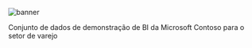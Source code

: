 ![banner](https://mundoconectado.com.br/uploads/chamadas/microsoft-receita-windows.jpg)


Conjunto de dados de demonstração de BI da Microsoft Contoso para o setor de varejo

